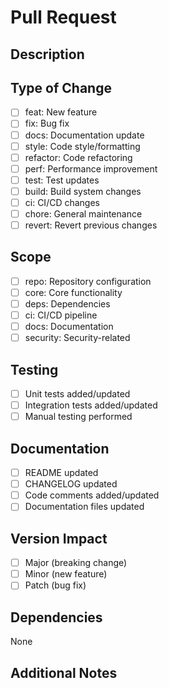 # Pull Request

## Description
<!-- Provide a brief description of the changes in this PR -->

## Type of Change
<!-- Mark the appropriate option with an 'x' -->
- [ ] feat: New feature
- [ ] fix: Bug fix
- [ ] docs: Documentation update
- [ ] style: Code style/formatting
- [ ] refactor: Code refactoring
- [ ] perf: Performance improvement
- [ ] test: Test updates
- [ ] build: Build system changes
- [ ] ci: CI/CD changes
- [ ] chore: General maintenance
- [ ] revert: Revert previous changes

## Scope
<!-- What component/area is affected? -->
- [ ] repo: Repository configuration
- [ ] core: Core functionality
- [ ] deps: Dependencies
- [ ] ci: CI/CD pipeline
- [ ] docs: Documentation
- [ ] security: Security-related

## Testing
<!-- Describe the testing done -->
- [ ] Unit tests added/updated
- [ ] Integration tests added/updated
- [ ] Manual testing performed

## Documentation
<!-- List documentation updates -->
- [ ] README updated
- [ ] CHANGELOG updated
- [ ] Code comments added/updated
- [ ] Documentation files updated

## Version Impact
<!-- How does this affect versioning? -->
- [ ] Major (breaking change)
- [ ] Minor (new feature)
- [ ] Patch (bug fix)

## Dependencies
<!-- List any dependencies on other PRs or external changes -->
None

## Additional Notes
<!-- Any other relevant information -->
